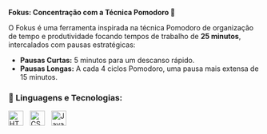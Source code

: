 **Fokus: Concentração com a Técnica Pomodoro 🍅**

O Fokus é uma ferramenta inspirada na técnica Pomodoro de organização de tempo e produtividade focando tempos de trabalho de **25 minutos**, 
intercalados com pausas estratégicas:

* **Pausas Curtas:** 5 minutos para um descanso rápido.
* **Pausas Longas:** A cada 4 ciclos Pomodoro, uma pausa mais extensa de 15 minutos.

### 🤖 Linguagens e Tecnologias:

<img 
    align="left" 
    alt="HTML"
    title="HTML" 
    width="30px" 
    style="padding-right: 10px;" 
    src="https://cdn.jsdelivr.net/gh/devicons/devicon@latest/icons/html5/html5-original.svg" 
/>
<img 
    align="left" 
    alt="CSS" 
    title="CSS"
    width="30px" 
    style="padding-right: 10px;" 
    src="https://cdn.jsdelivr.net/gh/devicons/devicon@latest/icons/css3/css3-original.svg" 
/>
<img 
    align="left" 
    alt="JavaScript" 
    title="JavaScript"
    width="30px" 
    style="padding-right: 10px;" 
    src="https://cdn.jsdelivr.net/gh/devicons/devicon@latest/icons/javascript/javascript-original.svg" 
/>
